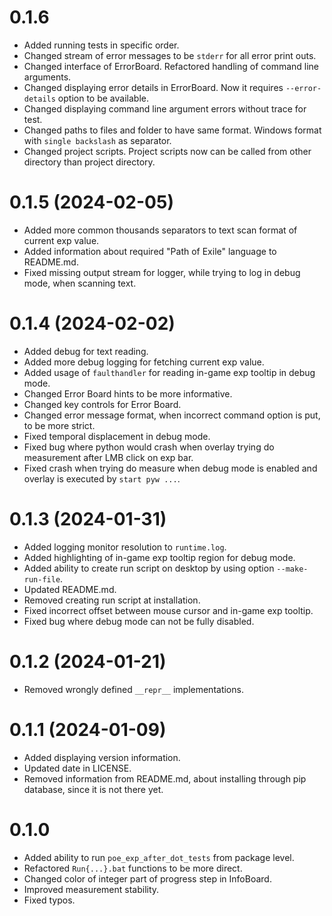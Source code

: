 # 0.1.6
* Added running tests in specific order.
* Changed stream of error messages to be `stderr` for all error print outs.
* Changed interface of ErrorBoard. Refactored handling of command line arguments.
* Changed displaying error details in ErrorBoard. Now it requires `--error-details` option to be available.
* Changed displaying command line argument errors without trace for test.
* Changed paths to files and folder to have same format. Windows format with `single backslash` as separator.
* Changed project scripts. Project scripts now can be called from other directory than project directory.
# 0.1.5 (2024-02-05)
* Added more common thousands separators to text scan format of current exp value.
* Added information about required "Path of Exile" language to README.md.
* Fixed missing output stream for logger, while trying to log in debug mode, when scanning text.
# 0.1.4 (2024-02-02)
* Added debug for text reading.
* Added more debug logging for fetching current exp value.
* Added usage of `faulthandler` for reading in-game exp tooltip in debug mode.
* Changed Error Board hints to be more informative.
* Changed key controls for Error Board.
* Changed error message format, when incorrect command option is put, to be more strict.
* Fixed temporal displacement in debug mode.
* Fixed bug where python would crash when overlay trying do measurement after LMB click on exp bar.
* Fixed crash when trying do measure when debug mode is enabled and overlay is executed by `start pyw ...`.
# 0.1.3 (2024-01-31)
* Added logging monitor resolution to `runtime.log`.
* Added highlighting of in-game exp tooltip region for debug mode.
* Added ability to create run script on desktop by using option `--make-run-file`.
* Updated README.md.
* Removed creating run script at installation.
* Fixed incorrect offset between mouse cursor and in-game exp tooltip.
* Fixed bug where debug mode can not be fully disabled.
# 0.1.2 (2024-01-21)
* Removed wrongly defined `__repr__` implementations.
# 0.1.1 (2024-01-09)
* Added displaying version information.
* Updated date in LICENSE.
* Removed information from README.md, about installing through pip database, since it is not there yet.
# 0.1.0
* Added ability to run `poe_exp_after_dot_tests` from package level.
* Refactored `Run{...}.bat` functions to be more direct.
* Changed color of integer part of progress step in InfoBoard.
* Improved measurement stability.
* Fixed typos.
